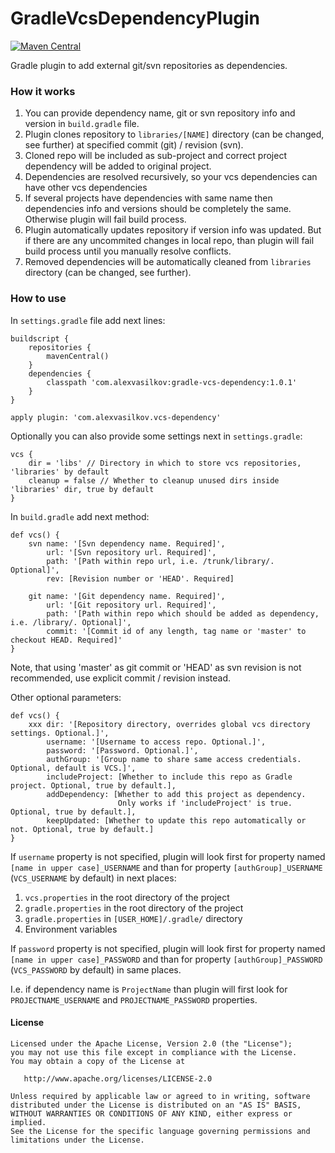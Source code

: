 GradleVcsDependencyPlugin
=========================

[![Maven Central][mvn-img]][mvn-url]

Gradle plugin to add external git/svn repositories as dependencies.

### How it works ###

1. You can provide dependency name, git or svn repository info and version in `build.gradle` file.
1. Plugin clones repository to `libraries/[NAME]` directory (can be changed, see further)
at specified commit (git) / revision (svn).
1. Cloned repo will be included as sub-project and correct project dependency will be added to original project.
1. Dependencies are resolved recursively, so your vcs dependencies can have other vcs dependencies
1. If several projects have dependencies with same name then dependencies info and versions
should be completely the same. Otherwise plugin will fail build process.
1. Plugin automatically updates repository if version info was updated.
But if there are any uncommited changes in local repo, than plugin will fail build process
until you manually resolve conflicts.
1. Removed dependencies will be automatically cleaned from `libraries` directory
(can be changed, see further).

### How to use ###

In `settings.gradle` file add next lines:

    buildscript {
        repositories {
            mavenCentral()
        }
        dependencies {
            classpath 'com.alexvasilkov:gradle-vcs-dependency:1.0.1'
        }
    }

    apply plugin: 'com.alexvasilkov.vcs-dependency'

Optionally you can also provide some settings next in `settings.gradle`:

    vcs {
        dir = 'libs' // Directory in which to store vcs repositories, 'libraries' by default
        cleanup = false // Whether to cleanup unused dirs inside 'libraries' dir, true by default
    }

In `build.gradle` add next method:

    def vcs() {
        svn name: '[Svn dependency name. Required]',
            url: '[Svn repository url. Required]',
            path: '[Path within repo url, i.e. /trunk/library/. Optional]',
            rev: [Revision number or 'HEAD'. Required]

        git name: '[Git dependency name. Required]',
            url: '[Git repository url. Required]',
            path: '[Path within repo which should be added as dependency, i.e. /library/. Optional]',
            commit: '[Commit id of any length, tag name or 'master' to checkout HEAD. Required]'
    }
    
Note, that using 'master' as git commit or 'HEAD' as svn revision is not recommended,
use explicit commit / revision instead.

Other optional parameters:

    def vcs() {
        xxx dir: '[Repository directory, overrides global vcs directory settings. Optional.]',
            username: '[Username to access repo. Optional.]',
            password: '[Password. Optional.]',
            authGroup: '[Group name to share same access credentials. Optional, default is VCS.]',
            includeProject: [Whether to include this repo as Gradle project. Optional, true by default.],
            addDependency: [Whether to add this project as dependency.
                            Only works if 'includeProject' is true. Optional, true by default.],
            keepUpdated: [Whether to update this repo automatically or not. Optional, true by default.]
    }

If `username` property is not specified, plugin will look first for property named
`[name in upper case]_USERNAME` and than for property `[authGroup]_USERNAME`
(`VCS_USERNAME` by default) in next places:

1. `vcs.properties` in the root directory of the project
1. `gradle.properties` in the root directory of the project
1. `gradle.properties` in `[USER_HOME]/.gradle/` directory
1. Environment variables

If `password` property is not specified, plugin will look first for property named
`[name in upper case]_PASSWORD` and than for property `[authGroup]_PASSWORD`
(`VCS_PASSWORD` by default) in same places.

I.e. if dependency name is `ProjectName` than plugin will first look for `PROJECTNAME_USERNAME`
and `PROJECTNAME_PASSWORD` properties.


#### License ####

    Licensed under the Apache License, Version 2.0 (the "License");
    you may not use this file except in compliance with the License.
    You may obtain a copy of the License at

       http://www.apache.org/licenses/LICENSE-2.0

    Unless required by applicable law or agreed to in writing, software
    distributed under the License is distributed on an "AS IS" BASIS,
    WITHOUT WARRANTIES OR CONDITIONS OF ANY KIND, either express or implied.
    See the License for the specific language governing permissions and
    limitations under the License.

[mvn-url]: https://maven-badges.herokuapp.com/maven-central/com.alexvasilkov/gradle-vcs-dependency
[mvn-img]: https://img.shields.io/maven-central/v/com.alexvasilkov/gradle-vcs-dependency.svg?style=flat-square

